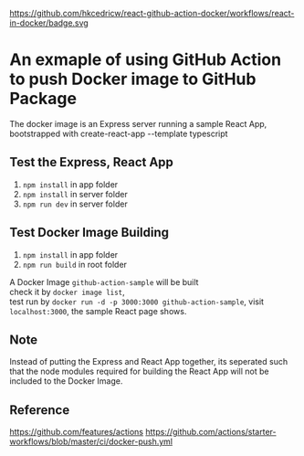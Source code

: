 https://github.com/hkcedricw/react-github-action-docker/workflows/react-in-docker/badge.svg

# An exmaple of using GitHub Action to push Docker image to GitHub Package
The docker image is an Express server running a sample React App, bootstrapped with create-react-app --template typescript

## Test the Express, React App
1. `npm install` in app folder
2. `npm install` in server folder
3. `npm run dev` in server folder

## Test Docker Image Building
1. `npm install` in app folder
2. `npm run build` in root folder

A Docker Image `github-action-sample` will be built  
check it by `docker image list`,  
test run by `docker run -d -p 3000:3000 github-action-sample`, visit `localhost:3000`, the sample React page shows.

## Note
Instead of putting the Express and React App together, its seperated such that the node modules required for building the React App will not be included to the Docker Image.

## Reference
https://github.com/features/actions
https://github.com/actions/starter-workflows/blob/master/ci/docker-push.yml










